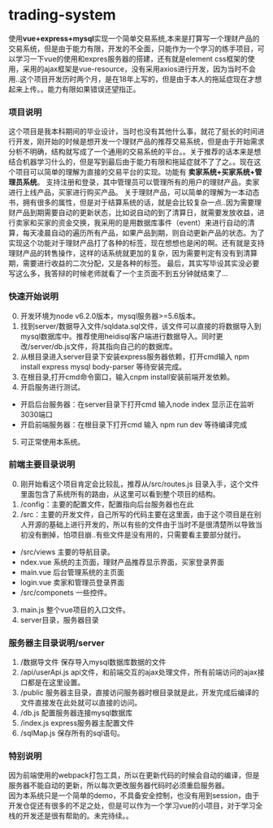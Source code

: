 # trading-system
使用**vue+express+mysql**实现一个简单交易系统,本来是打算写一个理财产品的交易系统，但是由于能力有限，开发的不全面，只能作为一个学习的练手项目，可以学习一下vue的使用和expres服务器的搭建，还有就是element css框架的使用，采用的ajax框架是vue-resource，没有采用axios进行开发，因为当时不会用..这个项目开发历时两个月，是在18年上写的，但是由于本人的拖延症现在才想起来上传。。能力有限如果错误还望指正。

### 项目说明
这个项目是我本科期间的毕业设计，当时也没有其他什么事，就花了挺长的时间进行开发，刚开始的时候是想开发一个理财产品的推荐交易系统，但是由于开始需求分析不明确，结构就写成了一个通用的交易系统的平台。。关于推荐的话本来是想结合机器学习什么的，但是写到最后由于能力有限和拖延症就不了了之。。现在这个项目可以简单的理解为直接的交易平台的实现。功能有 **卖家系统+买家系统+管理员系统**。 支持注册和登录，其中管理员可以管理所有的用户的理财产品，卖家进行上线产品，买家进行购买产品。 
关于理财产品，可以简单的理解为一本动态书，拥有很多的属性，但是对于结算系统的话，就是会比较复杂一点..因为需要理财产品到期需要自动的更新状态，比如说自动的到了清算日，就需要发放收益，进行卖家和买家的资金交换，我采用的是用数据库事件（event）来进行自动的清算，每天凌晨自动的遍历所有产品，如果产品到期，则自动更新产品的状态。为了实现这个功能对于理财产品打了各种的标签，现在想想也是闲的啊。还有就是支持理财产品的转售操作，这样的话系统就更加的复杂，因为需要判定有没有到清算期，需要进行收益的二次分配，又是各种的标签。
最后，其实写毕设其实没必要写这么多，我答辩的时候老师就看了一个主页面不到五分钟就结束了...

### 快速开始说明
0. 开发环境为node v6.2.0版本，mysql服务器>=5.6版本。
1. 找到server/数据导入文件/sqldata.sql文件，该文件可以直接的将数据导入到mysql数据库中。推荐使用heidisql客户端进行数据导入。同时更改/server/db.js文件，将其指向自己的的数据库。  
2. 从根目录进入server目录下安装express服务器依赖，打开cmd输入 npm install express mysql body-parser 等待安装完成。   
3. 在根目录,打开cmd命令窗口，输入cnpm install安装前端开发依赖。  
4. 开启服务进行测试。  
* 开启后台服务器：在server目录下打开cmd 输入node index 显示正在监听3030端口  
* 开启前端服务器：在根目录下打开cmd 输入 npm run dev 等待编译完成  
5. 可正常使用本系统。  

### 前端主要目录说明
0. 刚开始看这个项目肯定会比较乱，推荐从/src/routes.js 目录入手，这个文件里面包含了系统所有的路由，从这里可以看到整个项目的结构。   
1. /config：主要的配置文件，配置指向后台服务器也在此  
2. /src：主要的开发文件，自己所写的代码主要在这里面，由于这个项目是在别人开源的基础上进行开发的，所以有些的文件由于当时不是很清楚所以导致当初没有删掉，怕项目崩..有些文件是没有用的，只需要看主要部分就行。  
* /src/views 主要的导航目录。   
* ndex.vue 系统的主页面，理财产品推荐显示界面，买家登录界面  
* main.vue 后台管理系统的主页面  
* login.vue 卖家和管理员登录界面  
* /src/componets 一些控件。  
3. main.js 整个vue项目的入口文件。  
4. server目录，服务器目录  

### 服务器主目录说明/server
1. /数据导文件 保存导入mysql数据库数据的文件  
2. /api/userApi.js  api文件，和前端交互的ajax处理文件，所有前端访问的ajax接口都是在这里设置。  
3. /public  服务器主目录，直接访问服务器时根目录就是此，开发完成后编译的文件直接发在此处就可以直接的访问。  
4. /db.js 配置服务器连接mysql数据库  
5. /index.js express服务器主配置文件  
6. /sqlMap.js 保存所有的sql语句。   

### 特别说明
因为前端使用的webpack打包工具，所以在更新代码的时候会自动的编译，但是服务器不能自动的更新，所以每次更改服务器代码时必须重启服务器。  
因为本系统只是一个简单的demo，不具备安全控制，也没有用到session，由于开发仓促还有很多的不足之处，但是可以作为一个学习vue的小项目，对于学习全栈的开发还是很有帮助的。未完待续。。  
